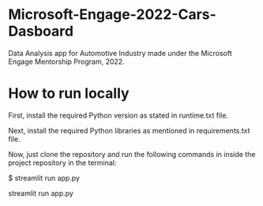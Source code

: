 # Microsoft-Engage-2022-Cars-Dasboard
Data Analysis app for Automotive Industry made under the Microsoft Engage Mentorship Program, 2022.
# How to run locally
First, install the required Python version as stated in runtime.txt file.

Next, install the required Python libraries as mentioned in requirements.txt file.

Now, just clone the repository and run the following commands in inside the project repository in the terminal:

$ streamlit run app.py

streamlit run app.py

